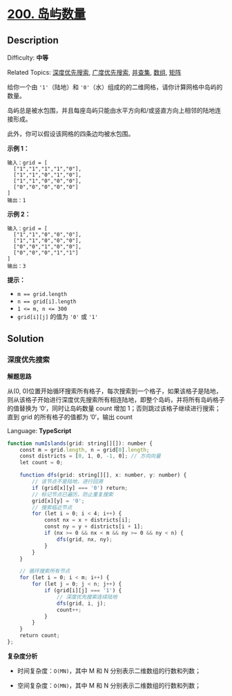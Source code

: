 # [200\. 岛屿数量](https://leetcode.cn/problems/number-of-islands/)

## Description

Difficulty: **中等**  

Related Topics: [深度优先搜索](https://leetcode.cn/tag/depth-first-search/), [广度优先搜索](https://leetcode.cn/tag/breadth-first-search/), [并查集](https://leetcode.cn/tag/union-find/), [数组](https://leetcode.cn/tag/array/), [矩阵](https://leetcode.cn/tag/matrix/)

给你一个由 `'1'`（陆地）和 `'0'`（水）组成的的二维网格，请你计算网格中岛屿的数量。

岛屿总是被水包围，并且每座岛屿只能由水平方向和/或竖直方向上相邻的陆地连接形成。

此外，你可以假设该网格的四条边均被水包围。

**示例 1：**

```
输入：grid = [
  ["1","1","1","1","0"],
  ["1","1","0","1","0"],
  ["1","1","0","0","0"],
  ["0","0","0","0","0"]
]
输出：1
```

**示例 2：**

```
输入：grid = [
  ["1","1","0","0","0"],
  ["1","1","0","0","0"],
  ["0","0","1","0","0"],
  ["0","0","0","1","1"]
]
输出：3
```

**提示：**

* `m == grid.length`
* `n == grid[i].length`
* `1 <= m, n <= 300`
* `grid[i][j]` 的值为 `'0'` 或 `'1'`

## Solution

### 深度优先搜索

**解题思路**

从(0, 0)位置开始循环搜索所有格子，每次搜索到一个格子，如果该格子是陆地，则从该格子开始进行深度优先搜索所有相连陆地，即整个岛屿，并将所有岛屿格子的值替换为 ‘0‘，同时让岛屿数量 count 增加 1；否则跳过该格子继续进行搜索；直到 grid 的所有格子的值都为 ’0‘，输出 count

Language: **TypeScript**

```typescript
function numIslands(grid: string[][]): number {
    const m = grid.length, n = grid[0].length;
    const districts = [0, 1, 0, -1, 0]; // 方向向量
    let count = 0;

    function dfs(grid: string[][], x: number, y: number) {
        // 该节点不是陆地，进行回溯
        if (grid[x][y] === '0') return;
        // 标记节点已遍历，防止重复搜索
        grid[x][y] = '0';
        // 搜索临近节点
        for (let i = 0; i < 4; i++) {
            const nx = x + districts[i];
            const ny = y + districts[i + 1];
            if (nx >= 0 && nx < m && ny >= 0 && ny < n) {
                dfs(grid, nx, ny);
            }
        }
    }

    // 循环搜索所有节点
    for (let i = 0; i < m; i++) {
        for (let j = 0; j < n; j++) {
            if (grid[i][j] === '1') {
                // 深度优先搜索连续陆地
                dfs(grid, i, j);
                count++;
            }
        }
    }
    return count;
};
```

**复杂度分析**

- 时间复杂度：`O(MN)`，其中 M 和 N 分别表示二维数组的行数和列数；

- 空间复杂度：`O(MN)`，其中 M 和 N 分别表示二维数组的行数和列数；
